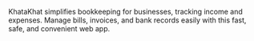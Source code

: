 KhataKhat simplifies bookkeeping for businesses, tracking income and expenses. Manage bills, invoices, and bank records easily with this fast, safe, and convenient web app.
